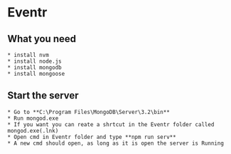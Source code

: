# Eventr

## What you need 
    * install nvm
    * install node.js
    * install mongodb
    * install mongoose

## Start the server
    * Go to **C:\Program Files\MongoDB\Server\3.2\bin**
    * Run mongod.exe
    * If you want you can reate a shrtcut in the Eventr folder called mongod.exe(.lnk)
    * Open cmd in Eventr folder and type **npm run serv**
    * A new cmd should open, as long as it is open the server is Running

